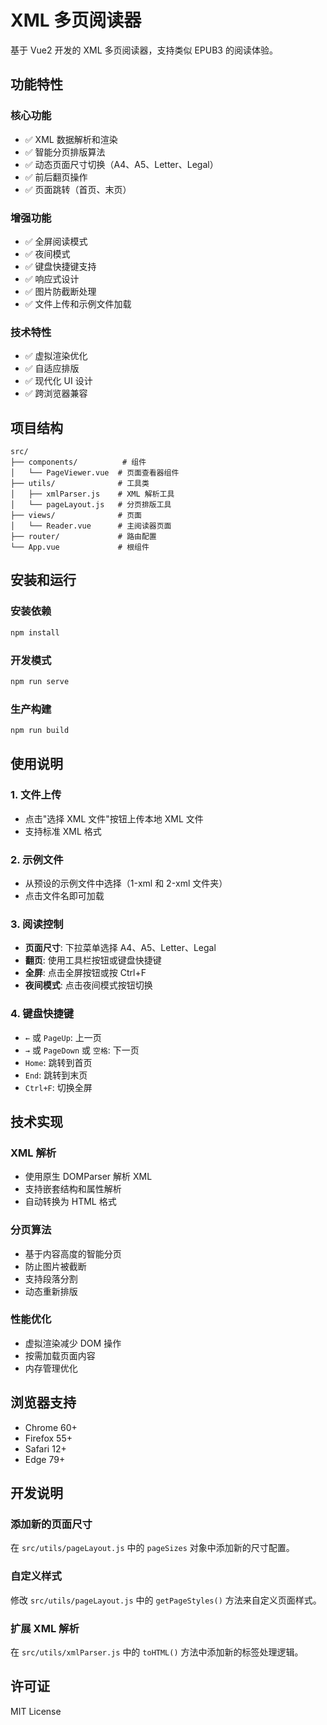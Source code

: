 # XML 多页阅读器

基于 Vue2 开发的 XML 多页阅读器，支持类似 EPUB3 的阅读体验。

## 功能特性

### 核心功能
- ✅ XML 数据解析和渲染
- ✅ 智能分页排版算法
- ✅ 动态页面尺寸切换（A4、A5、Letter、Legal）
- ✅ 前后翻页操作
- ✅ 页面跳转（首页、末页）

### 增强功能
- ✅ 全屏阅读模式
- ✅ 夜间模式
- ✅ 键盘快捷键支持
- ✅ 响应式设计
- ✅ 图片防截断处理
- ✅ 文件上传和示例文件加载

### 技术特性
- ✅ 虚拟渲染优化
- ✅ 自适应排版
- ✅ 现代化 UI 设计
- ✅ 跨浏览器兼容

## 项目结构

```
src/
├── components/          # 组件
│   └── PageViewer.vue  # 页面查看器组件
├── utils/              # 工具类
│   ├── xmlParser.js    # XML 解析工具
│   └── pageLayout.js   # 分页排版工具
├── views/              # 页面
│   └── Reader.vue      # 主阅读器页面
├── router/             # 路由配置
└── App.vue             # 根组件
```

## 安装和运行

### 安装依赖
```bash
npm install
```

### 开发模式
```bash
npm run serve
```

### 生产构建
```bash
npm run build
```

## 使用说明

### 1. 文件上传
- 点击"选择 XML 文件"按钮上传本地 XML 文件
- 支持标准 XML 格式

### 2. 示例文件
- 从预设的示例文件中选择（1-xml 和 2-xml 文件夹）
- 点击文件名即可加载

### 3. 阅读控制
- **页面尺寸**: 下拉菜单选择 A4、A5、Letter、Legal
- **翻页**: 使用工具栏按钮或键盘快捷键
- **全屏**: 点击全屏按钮或按 Ctrl+F
- **夜间模式**: 点击夜间模式按钮切换

### 4. 键盘快捷键
- `←` 或 `PageUp`: 上一页
- `→` 或 `PageDown` 或 `空格`: 下一页
- `Home`: 跳转到首页
- `End`: 跳转到末页
- `Ctrl+F`: 切换全屏

## 技术实现

### XML 解析
- 使用原生 DOMParser 解析 XML
- 支持嵌套结构和属性解析
- 自动转换为 HTML 格式

### 分页算法
- 基于内容高度的智能分页
- 防止图片被截断
- 支持段落分割
- 动态重新排版

### 性能优化
- 虚拟渲染减少 DOM 操作
- 按需加载页面内容
- 内存管理优化

## 浏览器支持

- Chrome 60+
- Firefox 55+
- Safari 12+
- Edge 79+

## 开发说明

### 添加新的页面尺寸
在 `src/utils/pageLayout.js` 中的 `pageSizes` 对象中添加新的尺寸配置。

### 自定义样式
修改 `src/utils/pageLayout.js` 中的 `getPageStyles()` 方法来自定义页面样式。

### 扩展 XML 解析
在 `src/utils/xmlParser.js` 中的 `toHTML()` 方法中添加新的标签处理逻辑。

## 许可证

MIT License